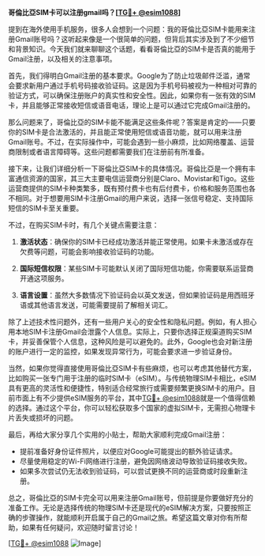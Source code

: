 **哥倫比亞SIM卡可以注册gmail吗？[[TG💪+ @esim1088](https://t.me/s/esim1088)]**

提到在海外使用手机服务，很多人会想到一个问题：我的哥倫比亞SIM卡能用来注册Gmail账号吗？这听起来像是一个很简单的问题，但背后其实涉及到了不少细节和背景知识。今天我们就来聊聊这个话题，看看哥倫比亞的SIM卡是否真的能用于Gmail注册，以及相关的注意事项。

首先，我们得明白Gmail注册的基本要求。Google为了防止垃圾邮件泛滥，通常会要求新用户通过手机号码接收验证码。这是因为手机号码被视为一种相对可靠的验证方式，可以确保注册账户的真实性和安全性。因此，如果你有一张有效的SIM卡，并且能够正常接收短信或语音电话，理论上是可以通过它完成Gmail注册的。

那么问题来了，哥倫比亞的SIM卡能不能满足这些条件呢？答案是肯定的——只要你的SIM卡是合法激活的，并且能正常使用短信或语音功能，就可以用来注册Gmail账号。不过，在实际操作中，可能会遇到一些小麻烦，比如网络覆盖、运营商限制或者语言障碍等。这些问题都需要我们在注册前有所准备。

接下来，让我们详细分析一下哥倫比亞SIM卡的具体情况。哥倫比亞是一个拥有丰富通信资源的国家，其三大主要电信运营商分别是Claro、Movistar和Tigo。这些运营商提供的SIM卡种类繁多，既有预付费卡也有后付费卡，价格和服务范围也各不相同。对于想要用SIM卡注册Gmail的用户来说，选择一张信号稳定、支持国际短信的SIM卡至关重要。

不过，在购买SIM卡时，有几个关键点需要注意：

1. **激活状态**：确保你的SIM卡已经成功激活并能正常使用。如果卡未激活或存在欠费等问题，可能会影响接收验证码的功能。
   
2. **国际短信权限**：某些SIM卡可能默认关闭了国际短信功能，你需要联系运营商开通这项服务。
   
3. **语言设置**：虽然大多数情况下验证码会以英文发送，但如果验证码是用西班牙语或其他语言发送，可能需要提前了解相关词汇。

除了上述技术性问题外，还有一些用户关心的安全性和隐私问题。例如，有人担心用本地SIM卡注册Gmail会泄露个人信息。实际上，只要你选择正规渠道购买SIM卡，并妥善保管个人信息，这种风险是可以避免的。此外，Google也会对新注册的账户进行一定的监控，如果发现异常行为，可能会要求进一步验证身份。

当然，如果你觉得直接使用哥倫比亞SIM卡有些麻烦，也可以考虑其他替代方案，比如购买一张专门用于注册的临时SIM卡（eSIM）。与传统物理SIM卡相比，eSIM具有更高的灵活性和便捷性，特别适合经常旅行或需要频繁更换SIM卡的用户。目前市面上有不少提供eSIM服务的平台，其中[TG💪+ @esim1088](https://t.me/s/esim1088)就是一个值得信赖的选择。通过这个平台，你可以轻松获取多个国家的虚拟SIM卡，无需担心物理卡片丢失或损坏的问题。

最后，再给大家分享几个实用的小贴士，帮助大家顺利完成Gmail注册：

- 提前准备好身份证件照片，以便应对Google可能提出的额外验证请求。
- 尽量使用稳定的Wi-Fi网络进行注册，避免因网络波动导致验证码接收失败。
- 如果多次尝试仍无法收到验证码，可以尝试更换不同的运营商或时段重新注册。

总之，哥倫比亞的SIM卡完全可以用来注册Gmail账号，但前提是你要做好充分的准备工作。无论是选择传统的物理SIM卡还是现代的eSIM解决方案，只要按照正确的步骤操作，就能顺利开启属于自己的Gmail之旅。希望这篇文章对你有所帮助，如果有任何疑问，欢迎随时留言讨论！

[[TG💪+ @esim1088](https://t.me/s/esim1088) ![Image](https://i.postimg.cc/4NQfJmqS/Snipaste-2025-05-13-00-14-12.png)]